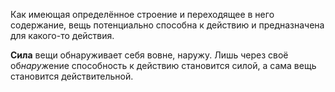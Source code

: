 Как имеющая
определённое строение и переходящее в него содержание, вещь потенциально способна к
действию и предназначена для какого-то действия.

**Сила** вещи обнаруживает себя вовне, наружу. Лишь через своё об*наруж*ение способность к действию становится силой, а сама вещь становится действительной.